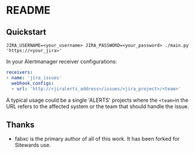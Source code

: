 # README

## Quickstart

```
JIRA_USERNAME=<your_username> JIRA_PASSWORD=<your_password> ./main.py 'https://<your_jira>'
```

In your Alertmanager receiver configurations:

```yaml
receivers:
- name: 'jira_issues'
  webhook_configs:
  - url: 'http://<jiralerts_address>/issues/<jira_project>/<team>'
```

A typical usage could be a single 'ALERTS' projects where the `<team>`in the URL
refers to the affected system or the team that should handle the issue.

## Thanks

- fabxc is the primary author of all of this work. It has been forked for Sitewards use.
